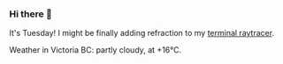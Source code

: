 ### Hi there :wave:

It's Tuesday! I might be finally adding refraction to my [terminal raytracer](https://github.com/bewuethr/bash-raytracer).

Weather in Victoria BC: partly cloudy, at +16°C.
